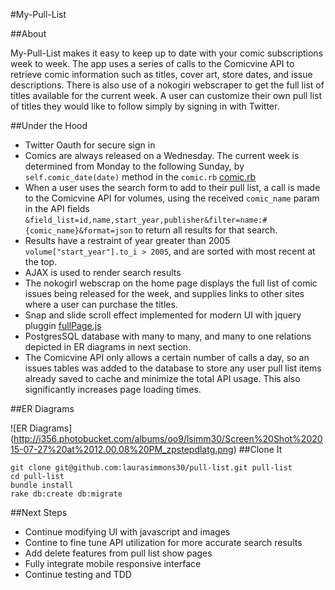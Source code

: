 #My-Pull-List

##About

My-Pull-List makes it easy to keep up to date with your comic subscriptions week to week. The app uses a series of calls to the Comicvine API to retrieve comic information such as titles, cover art, store dates, and issue descriptions. There is also use of a nokogiri webscraper to get the full list of titles available for the current week. A user can customize their own pull list of titles they would like to follow simply by signing in with Twitter.  

##Under the Hood

* Twitter Oauth for secure sign in
* Comics are always released on a Wednesday. The current week is determined from Monday to the following Sunday, by `self.comic_date(date)` method in the `comic.rb` [comic.rb](/app/models/comic.rb)
* When a user uses the search form to add to their pull list, a call is made to the Comicvine API for volumes, using the received `comic_name` param in the API fields `&field_list=id,name,start_year,publisher&filter=name:#{comic_name}&format=json` to return all results for that search. 
* Results have a restraint of year greater than 2005 `volume["start_year"].to_i > 2005`, and are sorted with most recent at the top.
* AJAX is used to render search results
* The nokogirl webscrap on the home page displays the full list of comic issues being released for the week, and supplies links to other sites where a user can purchase the titles.
* Snap and slide scroll effect implemented for modern UI with jquery pluggin [fullPage.js](https://github.com/alvarotrigo/fullPage.js/)
* PostgresSQL database with many to many, and many to one relations depicted in ER diagrams in next section.
* The Comicvine API only allows a certain number of calls a day, so an issues tables was added to the database to store any user pull list items already saved to cache and minimize the total API usage. This also significantly increases page loading times. 


##ER Diagrams

![ER Diagrams]
(http://i356.photobucket.com/albums/oo9/lsimm30/Screen%20Shot%202015-07-27%20at%2012.00.08%20PM_zpstepdlatg.png)
##Clone It

```
git clone git@github.com:laurasimmons30/pull-list.git pull-list
cd pull-list
bundle install
rake db:create db:migrate
```

##Next Steps
* Continue modifying UI with javascript and images
* Contine to fine tune API utilization for more accurate search results
* Add delete features from pull list show pages
* Fully integrate mobile responsive interface
* Continue testing and TDD

